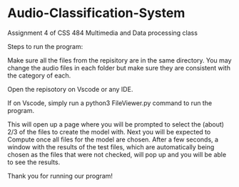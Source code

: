 # Audio-Classification-System
Assignment 4 of CSS 484 Multimedia and Data processing class

Steps to run the program:

Make sure all the files from the repisitory are in the same directory.
You may change the audio files in each folder but make sure they are consistent with the category of each.

Open the repisotory on Vscode or any IDE.

If on Vscode, simply run a python3 FileViewer.py command to run the program.

This will open up a page where you will be prompted to select the (about) 2/3 of the files to create the model with.
Next you will be expected to Compute once all files for the model are chosen.
After a few seconds, a window with the results of the test files, which are automatically being chosen as the files
that were not checked, will pop up and you will be able to see the results.

Thank you for running our program!
